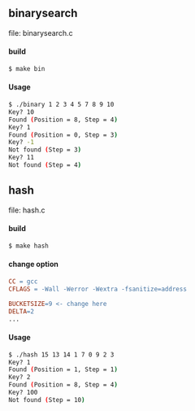 ## binarysearch
file: binarysearch.c

#### build
```sh
$ make bin
```

#### Usage
```sh
$ ./binary 1 2 3 4 5 7 8 9 10
Key? 10
Found (Position = 8, Step = 4)
Key? 1
Found (Position = 0, Step = 3)
Key? -1
Not found (Step = 3)
Key? 11
Not found (Step = 4)
```

## hash
file: hash.c

#### build
```sh
$ make hash
```

#### change option

```makefile
CC = gcc
CFLAGS = -Wall -Werror -Wextra -fsanitize=address

BUCKETSIZE=9 <- change here
DELTA=2
...
```

#### Usage
```sh
$ ./hash 15 13 14 1 7 0 9 2 3
Key? 1
Found (Position = 1, Step = 1)
Key? 2
Found (Position = 8, Step = 4)  
Key? 100
Not found (Step = 10) 
```
